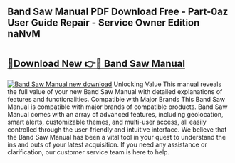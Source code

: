 ## Band Saw Manual PDF Download Free - Part-0az User Guide Repair - Service Owner Edition naNvM

# <h2><a href="http://bc25217.oget.top/?id=Band+Saw+Manual">🔗Download New 👉🔴 Band Saw Manual</a></h2>

[![Band Saw Manual new download](https://i.imgur.com/5g1atiW.png)](http://bc25217.oget.top/?id=Band+Saw+Manual)
Unlocking Value This manual reveals the full value of your new Band Saw Manual with detailed explanations of features and functionalities. Compatible with Major Brands This Band Saw Manual is compatible with major brands of compatible products. Band Saw Manual comes with an array of advanced features, including geolocation, smart alerts, customizable themes, and multi-user access, all easily controlled through the user-friendly and intuitive interface. We believe that the Band Saw Manual has been a vital tool in your quest to understand the ins and outs of your latest acquisition. If you need any assistance or clarification, our customer service team is here to help.
